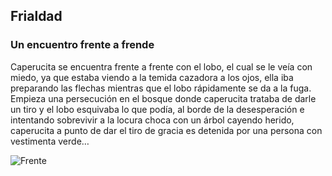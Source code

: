 ## Frialdad
### Un encuentro frente a frende

Caperucita se encuentra frente a frente con el lobo, el cual se le veía con miedo, ya que estaba viendo a la temida cazadora a los ojos, ella iba preparando las flechas mientras que el lobo rápidamente se da a la fuga. Empieza una persecución en el bosque donde caperucita trataba de darle un tiro y el lobo esquivaba lo que podía, al borde de la desesperación e intentando sobrevivir a la locura choca con un árbol cayendo herido, caperucita a punto de dar el tiro de gracia es detenida por una persona con vestimenta verde…

![Frente](https://static.nationalgeographic.es/files/styles/image_3200/public/20409.600x450.jpg?w=710&h=533)

